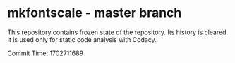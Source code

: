 # mkfontscale - master branch

This repository contains frozen state of the repository.
Its history is cleared. It is used only for static code
analysis with Codacy.

Commit Time: 1702711689